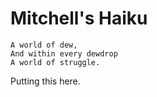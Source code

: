 # Mitchell's Haiku

```
A world of dew,
And within every dewdrop
A world of struggle. 
```
Putting this here.